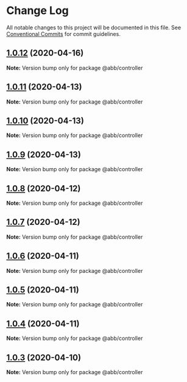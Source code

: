 # Change Log

All notable changes to this project will be documented in this file.
See [Conventional Commits](https://conventionalcommits.org) for commit guidelines.

## [1.0.12](https://github.com/Jamesley55/NewApp/compare/v0.0.0...v1.0.12) (2020-04-16)

**Note:** Version bump only for package @abb/controller





## [1.0.11](https://github.com/Jamesley55/NewApp/compare/v1.0.10...v1.0.11) (2020-04-13)

**Note:** Version bump only for package @abb/controller





## [1.0.10](https://github.com/Jamesley55/NewApp/compare/v1.0.9...v1.0.10) (2020-04-13)

**Note:** Version bump only for package @abb/controller





## [1.0.9](https://github.com/Jamesley55/NewApp/compare/v1.0.8...v1.0.9) (2020-04-13)

**Note:** Version bump only for package @abb/controller





## [1.0.8](https://github.com/Jamesley55/NewApp/compare/v1.0.7...v1.0.8) (2020-04-12)

**Note:** Version bump only for package @abb/controller





## [1.0.7](https://github.com/Jamesley55/NewApp/compare/v1.0.6...v1.0.7) (2020-04-12)

**Note:** Version bump only for package @abb/controller





## [1.0.6](https://github.com/Jamesley55/NewApp/compare/v1.0.5...v1.0.6) (2020-04-11)

**Note:** Version bump only for package @abb/controller





## [1.0.5](https://github.com/Jamesley55/NewApp/compare/v1.0.4...v1.0.5) (2020-04-11)

**Note:** Version bump only for package @abb/controller





## [1.0.4](https://github.com/Jamesley55/NewApp/compare/v1.0.3...v1.0.4) (2020-04-11)

**Note:** Version bump only for package @abb/controller





## [1.0.3](https://github.com/Jamesley55/NewApp/compare/v1.0.2...v1.0.3) (2020-04-10)

**Note:** Version bump only for package @abb/controller
